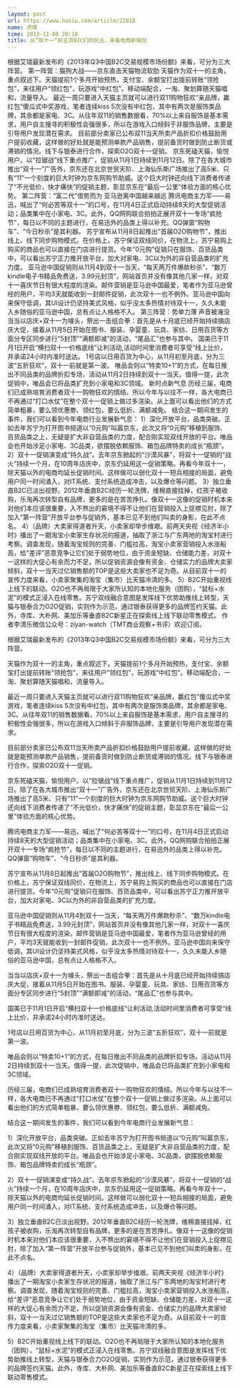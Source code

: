 ```yaml
---
layout: post
url: https://www.huxiu.com/article/22818
name: 虎嗅
time: 2013-11-08 20:18
title: 从”双十一“前主流B2C们的玩法，来看电商新端倪
---
```

根据艾瑞最新发布的《2013年Q3中国B2C交易规模市场份额》来看，可分为三大阵营。 第一阵营：猫狗大战——京东直击天猫物流软肋 天猫作为双十一的主角，重点叙述下。天猫提前1个多月开始预热，支付宝、余额宝打出提前转账“领抢包”，来往用户“领红包”，玩游戏“中红包”。移动端配合，一淘、聚划算随天猫唱和，流量导入。 最近一周只要进入天猫主页就可以进行双11购物狂欢“亲品牌，赢红包”傻瓜式中奖游戏，笔者连续kiss 5次没有中红包，其中有两次是服饰类品牌，其余都是家电、3C。从往年双11的销售数据看，70%以上来自服饰是基本需求，用户自主搜寻的积极性会强很多，所以在游戏入口倾斜于非服饰品牌，主要是引导用户发现潜在需求。 目前部分卖家已公布双11当天所卖产品折扣价格鼓励用户提前收藏，这样做的好处就是能预测单款产品销售，提前备货时做到防止断货或滞销的情况。线下与银泰进行合作，探索O2O双十一促销。 京东死磕天猫，愉悦用户。以“拉锯战”线下重点推广，促销从11月1日持续到11月12日。除了在各大城市推出“双十一”广告外，京东还在北京世贸天阶、上海仙乐斯广场推出了高5米、只有“11”一个刻度的巨大时钟为京东网购节助威。这个巨大时钟还向线下消费者传递了“不光低价，快才痛快”的促销主题，彰显京东在“最后一公里”体验方面的核心优势。 第二阵营：“富二代”借势而为 亚马逊离中国越来越远 腾讯电商主力军——易迅，喊出了“何必苦等双十一”的口号，在11月4日正式启动持续8天的大型促销活动；品类集中在小家电、3C。此外，QQ网购联合拍拍正展开双十一专场“疯抢节”，每日以不同的主题进行，在易迅外的品类上得以补充。QQ弹窗“购物车”、“今日秒杀”是其利器。 苏宁宣布从11月8日起推出“首届O2O购物节”，推出线上、线下同步购物模式。在价格上，苏宁保证双线同价，在物流上，苏宁易购上购买的商品也可以直接在门店进行提货。今年“0元购”促销只在服饰、百货品类中，可以看出苏宁正力推开放平台，加大对家电、3C以为外的非自营品类的扩充力度。 亚马逊中国促销则从11月4到双十一当天，“每天两万件爆款秒杀”、“数万kindle电子书精品免费送，3.99元封顶”，网站首页并没有像其他几家一样，对双十一喜庆节日有很大程度的渲染。邮件营销是亚马逊中国最爱，笔者作为亚马逊曾经的用户，平均3天就能收到一封邮件促销，此次双十一也不例外。亚马逊中国向来保守低调，其UI设计仍坚持美式风格，似乎没太多热情对待双十一，久久未能入乡随俗的亚马逊中国，总有点让人格格不入。 第三阵营：势单力薄 声音被淹没 当当以店庆+双十一为噱头，祭出一击组合拳：首先是从十月底已经开始持续搞店庆大促，接着从11月5日开始在图书、服装、孕婴童、玩具、家纺、日用百货等方面分专区同步进行“5封顶”“满额即减”的活动，“尾品汇”也参与其中。 国美已于11月1日开启“横扫双十一价格底线”让利活动,活动时间里消费者可享受“线上比价，并承诺24小时内准时送达。 1号店以日用百货为中心，从11月初至月底，分为三波“五折狂欢”，双十一前就是第一波。 唯品会则以“特卖10+1”的方式，在每日推出不同品类的品牌折扣专场，活动从11月2日持续到双十一当天。值得一提，此次促销中，唯品会已将品类扩充到小家电和3C领域。 新时点新气息 历经三届，电商们已成熟培育消费者双十一购物狂欢的情结。所以今年与以往不一样，各大电商已不再通过“打口水仗”在整个双十一促销上做过多渲染。从上面可以看出他们的方式简单粗暴，要么领优惠劵、领红包，要么低折、满额减免。 结合这一期间发生的事件，我们可以看到今年电商行业发展新气息： 1）深化开放平台，品类突破。正如去年苏宁为打开图书频道以“0元购”叫嚣京东，此次又将“0元购”移植到服饰、百货品类之上，无疑是扩大非自营品类的力度，配合刚实现双线开放的平台。唯品会也开始涉足小家电、3C品类，欲摆脱依赖服饰、箱包品牌特卖的成长“瓶颈”。 2）双十一促销演变成“持久战”。去年京东掀起的“沙漠风暴”，将双十一促销的“战火”持续一个月，在10周年店庆中，京东仍延用这一促销策略。再看今年双十一，除天猫以外的电商均延长促销时间。这样做可以弱化双十一短兵相接的局面，避免用户同一时间涌入，对IT系统、支付系统造成冲击，以及爆仓等问题。 3）独立垂直B2C已淡出视野。2012年垂直B2C经历一轮洗牌，维棉直接挂掉，红孩子被收购，乐淘再次转型自有品牌，更多的是在苦苦挣扎。像双十一这像的促销时机本来对他们本应该很重要，入不熬出的窘境不得不让他们在营销投入上捉襟见肘，除了加入“第一阵营”开放平台参与促销外，基本已见不到他们叫卖的身影，在此不点名。 4）（品牌）大卖家得道者升天，小卖家却举步维艰。前两天央视《经济半小时》播出了一期淘宝小卖家生存状况的报道，抽取了浙江与广东两地的淘宝村进行考察。调查发现，随着淘宝规则的完善、门槛拉高，淘宝小卖家营销投入水涨船高，给“差评”恶意竞争让它们处于弱势地位，由于资金短缺、仓储能力差，对双十一这样的大促心有余而力不足，所以促销资源会像有资金、仓储实力的品牌大卖家倾斜，双十一当天过亿销售额的TOP是这些大卖家也不足为奇。从目前双十一的宣传力度来看，小卖家聚集的淘宝（集市）比天猫冷清的多。 5）B2C开始重视线上线下的联动。O2O也不再局限于大家所认知的本地化服务（团购），“鼠标+水泥”的模式正浸入在线零售。苏宁双线融合意图是发挥线下优势助推线上转型，天猫与银泰合力O2O促销，实则作为示范，通过银泰获得更多的品牌签约天猫。此外，寺库、大朴网、美加乐等垂直B2C新星正在探索线上线下联动零售模式。 作者李清乐微信公众号：ziyan-watch（TMT商业观察+书评）欢迎订阅。

根据艾瑞最新发布的《2013年Q3中国B2C交易规模市场份额》来看，可分为三大阵营。

天猫作为双十一的主角，重点叙述下。天猫提前1个多月开始预热，支付宝、余额宝打出提前转账“领抢包”，来往用户“领红包”，玩游戏“中红包”。移动端配合，一淘、聚划算随天猫唱和，流量导入。

最近一周只要进入天猫主页就可以进行双11购物狂欢“亲品牌，赢红包”傻瓜式中奖游戏，笔者连续kiss 5次没有中红包，其中有两次是服饰类品牌，其余都是家电、3C。从往年双11的销售数据看，70%以上来自服饰是基本需求，用户自主搜寻的积极性会强很多，所以在游戏入口倾斜于非服饰品牌，主要是引导用户发现潜在需求。

目前部分卖家已公布双11当天所卖产品折扣价格鼓励用户提前收藏，这样做的好处就是能预测单款产品销售，提前备货时做到防止断货或滞销的情况。线下与银泰进行合作，探索O2O双十一促销。

京东死磕天猫，愉悦用户。以“拉锯战”线下重点推广，促销从11月1日持续到11月12日。除了在各大城市推出“双十一”广告外，京东还在北京世贸天阶、上海仙乐斯广场推出了高5米、只有“11”一个刻度的巨大时钟为京东网购节助威。这个巨大时钟还向线下消费者传递了“不光低价，快才痛快”的促销主题，彰显京东在“最后一公里”体验方面的核心优势。

腾讯电商主力军——易迅，喊出了“何必苦等双十一”的口号，在11月4日正式启动持续8天的大型促销活动；品类集中在小家电、3C。此外，QQ网购联合拍拍正展开双十一专场“疯抢节”，每日以不同的主题进行，在易迅外的品类上得以补充。QQ弹窗“购物车”、“今日秒杀”是其利器。

苏宁宣布从11月8日起推出“首届O2O购物节”，推出线上、线下同步购物模式。在价格上，苏宁保证双线同价，在物流上，苏宁易购上购买的商品也可以直接在门店进行提货。今年“0元购”促销只在服饰、百货品类中，可以看出苏宁正力推开放平台，加大对家电、3C以为外的非自营品类的扩充力度。

亚马逊中国促销则从11月4到双十一当天，“每天两万件爆款秒杀”、“数万kindle电子书精品免费送，3.99元封顶”，网站首页并没有像其他几家一样，对双十一喜庆节日有很大程度的渲染。邮件营销是亚马逊中国最爱，笔者作为亚马逊曾经的用户，平均3天就能收到一封邮件促销，此次双十一也不例外。亚马逊中国向来保守低调，其UI设计仍坚持美式风格，似乎没太多热情对待双十一，久久未能入乡随俗的亚马逊中国，总有点让人格格不入。

当当以店庆+双十一为噱头，祭出一击组合拳：首先是从十月底已经开始持续搞店庆大促，接着从11月5日开始在图书、服装、孕婴童、玩具、家纺、日用百货等方面分专区同步进行“5封顶”“满额即减”的活动，“尾品汇”也参与其中。

国美已于11月1日开启“横扫双十一价格底线”让利活动,活动时间里消费者可享受“线上比价，并承诺24小时内准时送达。

1号店以日用百货为中心，从11月初至月底，分为三波“五折狂欢”，双十一前就是第一波。

唯品会则以“特卖10+1”的方式，在每日推出不同品类的品牌折扣专场，活动从11月2日持续到双十一当天。值得一提，此次促销中，唯品会已将品类扩充到小家电和3C领域。

历经三届，电商们已成熟培育消费者双十一购物狂欢的情结。所以今年与以往不一样，各大电商已不再通过“打口水仗”在整个双十一促销上做过多渲染。从上面可以看出他们的方式简单粗暴，要么领优惠劵、领红包，要么低折、满额减免。

结合这一期间发生的事件，我们可以看到今年电商行业发展新气息：

1）深化开放平台，品类突破。正如去年苏宁为打开图书频道以“0元购”叫嚣京东，此次又将“0元购”移植到服饰、百货品类之上，无疑是扩大非自营品类的力度，配合刚实现双线开放的平台。唯品会也开始涉足小家电、3C品类，欲摆脱依赖服饰、箱包品牌特卖的成长“瓶颈”。

2）双十一促销演变成“持久战”。去年京东掀起的“沙漠风暴”，将双十一促销的“战火”持续一个月，在10周年店庆中，京东仍延用这一促销策略。再看今年双十一，除天猫以外的电商均延长促销时间。这样做可以弱化双十一短兵相接的局面，避免用户同一时间涌入，对IT系统、支付系统造成冲击，以及爆仓等问题。

3）独立垂直B2C已淡出视野。2012年垂直B2C经历一轮洗牌，维棉直接挂掉，红孩子被收购，乐淘再次转型自有品牌，更多的是在苦苦挣扎。像双十一这像的促销时机本来对他们本应该很重要，入不熬出的窘境不得不让他们在营销投入上捉襟见肘，除了加入“第一阵营”开放平台参与促销外，基本已见不到他们叫卖的身影，在此不点名。

4）（品牌）大卖家得道者升天，小卖家却举步维艰。前两天央视《经济半小时》播出了一期淘宝小卖家生存状况的报道，抽取了浙江与广东两地的淘宝村进行考察。调查发现，随着淘宝规则的完善、门槛拉高，淘宝小卖家营销投入水涨船高，给“差评”恶意竞争让它们处于弱势地位，由于资金短缺、仓储能力差，对双十一这样的大促心有余而力不足，所以促销资源会像有资金、仓储实力的品牌大卖家倾斜，双十一当天过亿销售额的TOP是这些大卖家也不足为奇。从目前双十一的宣传力度来看，小卖家聚集的淘宝（集市）比天猫冷清的多。

5）B2C开始重视线上线下的联动。O2O也不再局限于大家所认知的本地化服务（团购），“鼠标+水泥”的模式正浸入在线零售。苏宁双线融合意图是发挥线下优势助推线上转型，天猫与银泰合力O2O促销，实则作为示范，通过银泰获得更多的品牌签约天猫。此外，寺库、大朴网、美加乐等垂直B2C新星正在探索线上线下联动零售模式。

